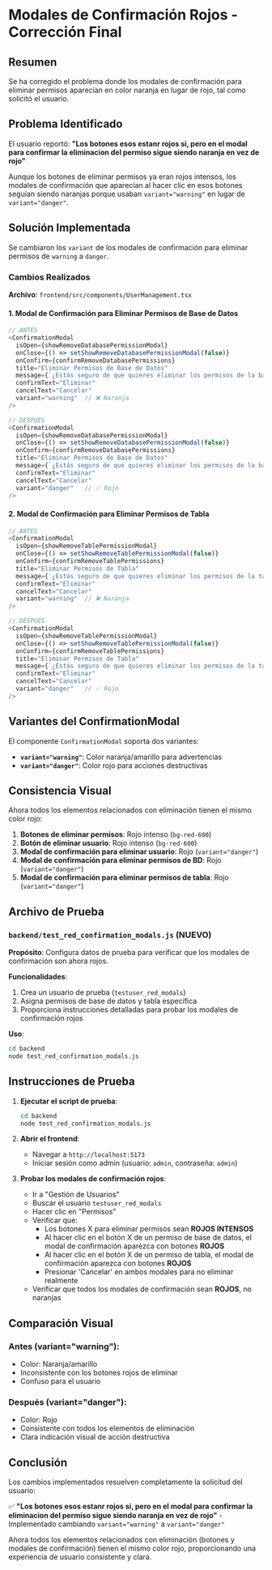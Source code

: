 # Modales de Confirmación Rojos - Corrección Final

## Resumen

Se ha corregido el problema donde los modales de confirmación para eliminar permisos aparecían en color naranja en lugar de rojo, tal como solicitó el usuario.

## Problema Identificado

El usuario reportó: **"Los botones esos estanr rojos si, pero en el modal para confirmar la eliminacion del permiso sigue siendo naranja en vez de rojo"**

Aunque los botones de eliminar permisos ya eran rojos intensos, los modales de confirmación que aparecían al hacer clic en esos botones seguían siendo naranjas porque usaban `variant="warning"` en lugar de `variant="danger"`.

## Solución Implementada

Se cambiaron los `variant` de los modales de confirmación para eliminar permisos de `warning` a `danger`.

### Cambios Realizados

**Archivo**: `frontend/src/components/UserManagement.tsx`

#### 1. Modal de Confirmación para Eliminar Permisos de Base de Datos

```typescript
// ANTES
<ConfirmationModal
  isOpen={showRemoveDatabasePermissionModal}
  onClose={() => setShowRemoveDatabasePermissionModal(false)}
  onConfirm={confirmRemoveDatabasePermissions}
  title="Eliminar Permisos de Base de Datos"
  message={`¿Estás seguro de que quieres eliminar los permisos de la base de datos "${databasePermissionToRemove}"?`}
  confirmText="Eliminar"
  cancelText="Cancelar"
  variant="warning"  // ❌ Naranja
/>

// DESPUÉS
<ConfirmationModal
  isOpen={showRemoveDatabasePermissionModal}
  onClose={() => setShowRemoveDatabasePermissionModal(false)}
  onConfirm={confirmRemoveDatabasePermissions}
  title="Eliminar Permisos de Base de Datos"
  message={`¿Estás seguro de que quieres eliminar los permisos de la base de datos "${databasePermissionToRemove}"?`}
  confirmText="Eliminar"
  cancelText="Cancelar"
  variant="danger"   // ✅ Rojo
/>
```

#### 2. Modal de Confirmación para Eliminar Permisos de Tabla

```typescript
// ANTES
<ConfirmationModal
  isOpen={showRemoveTablePermissionModal}
  onClose={() => setShowRemoveTablePermissionModal(false)}
  onConfirm={confirmRemoveTablePermissions}
  title="Eliminar Permisos de Tabla"
  message={`¿Estás seguro de que quieres eliminar los permisos de la tabla "${tablePermissionToRemove?.databaseName}.${tablePermissionToRemove?.tableName}"?`}
  confirmText="Eliminar"
  cancelText="Cancelar"
  variant="warning"  // ❌ Naranja
/>

// DESPUÉS
<ConfirmationModal
  isOpen={showRemoveTablePermissionModal}
  onClose={() => setShowRemoveTablePermissionModal(false)}
  onConfirm={confirmRemoveTablePermissions}
  title="Eliminar Permisos de Tabla"
  message={`¿Estás seguro de que quieres eliminar los permisos de la tabla "${tablePermissionToRemove?.databaseName}.${tablePermissionToRemove?.tableName}"?`}
  confirmText="Eliminar"
  cancelText="Cancelar"
  variant="danger"   // ✅ Rojo
/>
```

## Variantes del ConfirmationModal

El componente `ConfirmationModal` soporta dos variantes:

- **`variant="warning"`**: Color naranja/amarillo para advertencias
- **`variant="danger"`**: Color rojo para acciones destructivas

## Consistencia Visual

Ahora todos los elementos relacionados con eliminación tienen el mismo color rojo:

1. **Botones de eliminar permisos**: Rojo intenso (`bg-red-600`)
2. **Botón de eliminar usuario**: Rojo intenso (`bg-red-600`)
3. **Modal de confirmación para eliminar usuario**: Rojo (`variant="danger"`)
4. **Modal de confirmación para eliminar permisos de BD**: Rojo (`variant="danger"`)
5. **Modal de confirmación para eliminar permisos de tabla**: Rojo (`variant="danger"`)

## Archivo de Prueba

### `backend/test_red_confirmation_modals.js` (NUEVO)

**Propósito**: Configura datos de prueba para verificar que los modales de confirmación son ahora rojos.

**Funcionalidades**:

1. Crea un usuario de prueba (`testuser_red_modals`)
2. Asigna permisos de base de datos y tabla específica
3. Proporciona instrucciones detalladas para probar los modales de confirmación rojos

**Uso**:

```bash
cd backend
node test_red_confirmation_modals.js
```

## Instrucciones de Prueba

1. **Ejecutar el script de prueba**:

   ```bash
   cd backend
   node test_red_confirmation_modals.js
   ```

2. **Abrir el frontend**:

   - Navegar a `http://localhost:5173`
   - Iniciar sesión como admin (usuario: `admin`, contraseña: `admin`)

3. **Probar los modales de confirmación rojos**:
   - Ir a "Gestión de Usuarios"
   - Buscar el usuario `testuser_red_modals`
   - Hacer clic en "Permisos"
   - Verificar que:
     - Los botones X para eliminar permisos sean **ROJOS INTENSOS**
     - Al hacer clic en el botón X de un permiso de base de datos, el modal de confirmación aparezca con botones **ROJOS**
     - Al hacer clic en el botón X de un permiso de tabla, el modal de confirmación aparezca con botones **ROJOS**
     - Presionar 'Cancelar' en ambos modales para no eliminar realmente
   - Verificar que todos los modales de confirmación sean **ROJOS**, no naranjas

## Comparación Visual

### Antes (variant="warning"):

- Color: Naranja/amarillo
- Inconsistente con los botones rojos de eliminar
- Confuso para el usuario

### Después (variant="danger"):

- Color: Rojo
- Consistente con todos los elementos de eliminación
- Clara indicación visual de acción destructiva

## Conclusión

Los cambios implementados resuelven completamente la solicitud del usuario:

✅ **"Los botones esos estanr rojos si, pero en el modal para confirmar la eliminacion del permiso sigue siendo naranja en vez de rojo"** - Implementado cambiando `variant="warning"` a `variant="danger"`

Ahora todos los elementos relacionados con eliminación (botones y modales de confirmación) tienen el mismo color rojo, proporcionando una experiencia de usuario consistente y clara.
